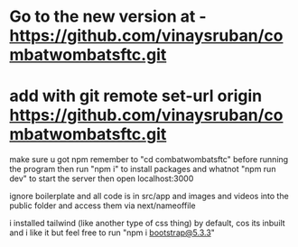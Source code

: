# Go to the new version at - https://github.com/vinaysruban/combatwombatsftc.git
# add with git remote set-url origin https://github.com/vinaysruban/combatwombatsftc.git

make sure u got npm
remember to "cd combatwombatsftc" before running the program
then run "npm i" to install packages and whatnot
"npm run dev" to start the server
then open localhost:3000

ignore boilerplate and all code is in src/app and images and videos into the public folder and access them via next/nameoffile

i installed tailwind (like another type of css thing) by default, cos its inbuilt and i like it but feel free to run "npm i bootstrap@5.3.3"
